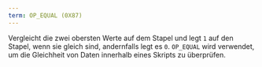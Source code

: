 ```yaml
---
term: OP_EQUAL (0X87)
---
```


Vergleicht die zwei obersten Werte auf dem Stapel und legt `1` auf den Stapel, wenn sie gleich sind, andernfalls legt es `0`. `OP_EQUAL` wird verwendet, um die Gleichheit von Daten innerhalb eines Skripts zu überprüfen.